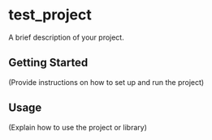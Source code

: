 # test_project

A brief description of your project.

## Getting Started

(Provide instructions on how to set up and run the project)

## Usage

(Explain how to use the project or library)
